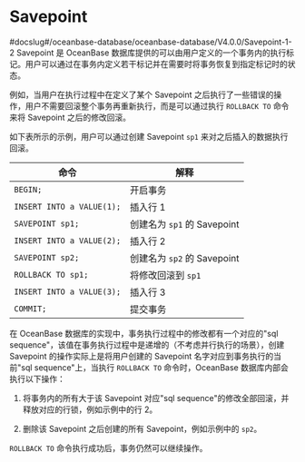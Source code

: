 # Savepoint
#docslug#/oceanbase-database/oceanbase-database/V4.0.0/Savepoint-1-2
Savepoint 是 OceanBase 数据库提供的可以由用户定义的一个事务内的执行标记。用户可以通过在事务内定义若干标记并在需要时将事务恢复到指定标记时的状态。

例如，当用户在执行过程中在定义了某个 Savepoint 之后执行了一些错误的操作，用户不需要回滚整个事务再重新执行，而是可以通过执行 `ROLLBACK TO` 命令来将 Savepoint 之后的修改回滚。

如下表所示的示例，用户可以通过创建 Savepoint `sp1` 来对之后插入的数据执行回滚。

|            命令             |           解释           |
|---------------------------|------------------------|
| `BEGIN;`                  | 开启事务                   |
| `INSERT INTO a VALUE(1);` | 插入行 1                  |
| `SAVEPOINT sp1;`          | 创建名为 `sp1` 的 Savepoint |
| `INSERT INTO a VALUE(2);` | 插入行 2                  |
| `SAVEPOINT sp2;`          | 创建名为 `sp2` 的 Savepoint |
| `ROLLBACK TO sp1;`        | 将修改回滚到 `sp1`           |
| `INSERT INTO a VALUE(3);` | 插入行 3                  |
| `COMMIT;`                 | 提交事务                   |

在 OceanBase 数据库的实现中，事务执行过程中的修改都有一个对应的"sql sequence"，该值在事务执行过程中是递增的（不考虑并行执行的场景），创建 Savepoint 的操作实际上是将用户创建的 Savepoint 名字对应到事务执行的当前"sql sequence"上，当执行 `ROLLBACK TO` 命令时，OceanBase 数据库内部会执行以下操作：

1. 将事务内的所有大于该 Savepoint 对应"sql sequence"的修改全部回滚，并释放对应的行锁，例如示例中的行 2。

2. 删除该 Savepoint 之后创建的所有 Savepoint，例如示例中的 `sp2`。

`ROLLBACK TO` 命令执行成功后，事务仍然可以继续操作。
